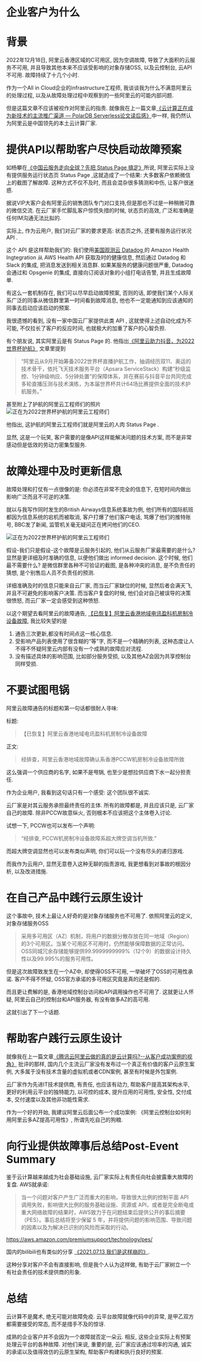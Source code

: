 # 企业客户为什么

# 背景
2022年12月18日, 阿里云香港区域的C可用区, 因为空调故障, 导致了大面积的云服务不可用, 并且导致其他本来不应该受影响的对象存储OSS, 以及云控制台, 云API不可用. 故障持续了十几个小时.

作为一个All in Cloud企业的infrastructure工程师, 我谈谈我为什么不满意阿里云的处理过程, 以及从故障处理过程中观察到的一些阿里云的可能内部问题. 

但是这篇文章不应该被视作对阿里云的指责. 就像我在上一篇文章[《云计算正在成为新技术的主流推广渠道 — PolarDB Serverless论文读后感》](https://mp.weixin.qq.com/s/_rwRNQslTRtAuYRJKsoj4Q)中一样, 我仍然认为阿里云是中国领先的本土云计算厂家. 

# 提供API以帮助客户尽快启动故障预案
如杨攀在[《中国云服务走向全球？先把 Status Page 搞定》](https://mp.weixin.qq.com/s/hVYXyA9ZMyWwbPtPoXuHhQ)所说, 阿里云实际上没有提供服务运行状态页 Status Page ,这就造成了一个结果: 大多数客户依赖微信上的截图了解故障. 这种方式不仅不及时, 而且会混杂很多猜测和中伤, 让客户很迷惑. 

据说VIP大客户会有阿里云的销售团队专门对口支持,但是那也不过是一种稍微可靠的微信交流. 在云厂家手忙脚乱客户惊慌失措的时候, 状态页的高效, 广泛和准确是任何IM沟通无法比拟的. 

实际上, 作为云用户, 我们对云厂家的要求更高: 状态页之外, 还要有服务运行状况 API . 

这个 API 是这样帮助我们的: 我们使用[美国观测云 Datadog ](https://mp.weixin.qq.com/s/AvQZWLoAUb3ZMpkW_ttsPA) 的 Amazon Health Ingtegration 从 AWS Health API 获取及时的健康信息,
然后通过 Datadog 和 Slack 的集成, 把消息发送到相关消息群.
如果某服务的健康问题很严重, Datadog 会通过和 Opsgenie 的集成, 直接向订阅该对象的小组打电话告警, 并且生成故障单. 

有这么一套机制存在, 我们可以尽早启动故障预案, 否则的话, 即使我们某个人际关系广泛的同事从微信群里第一时间看到故障消息, 他也不一定能通知到应该通知的同事去启动应该启动的预案.

我很遗憾的看到, 没有一家中国云厂家提供此类 API , 这就使得上述自动化成为不可能, 不仅拉长了客户的反应时间, 也就极大的加重了客户的心智负担.

有个朋友说, 其实阿里云是有 Status Page 的. 他指出[《阿里云助力抖音，为2022世界杯护航》](https://mp.weixin.qq.com/s/3n5viPhJXOMK5KyPqOwGTQ) 文章里提到

> “阿里云从9月开始筹备2022世界杯直播护航工作，抽调经历双11、奥运的技术骨干，依托飞天技术服务平台（Apsara ServiceStack）构建“秒级监控、1分钟级响应、5分钟处置”的保障体系，并在赛前与抖音平台共同完成多轮直播压测与技术演练，为本届世界杯共计64场比赛提供全面的技术护航服务。”

甚至附上了护航的阿里云工程师们的照片
![正在为2022世界杯护航的阿里云工程师们](./assets/images/aliyun.engineer.png)

他指出, 这护航的阿里云工程师们就是阿里云的人肉 Status Page .

显然, 这是一个玩笑, 客户需要的是像API这样能解决问题的技术方案, 而不是非常感动但是低效的劳动力密集型服务.

# 故障处理中及时更新信息
故障处理和打仗有一点很像的是: 你必须在非常不完全的信息下, 在短时间内做出影响广泛而且不可逆的决策. 

就以与我写作同时发生的British Airways信息系统事故为例, 他们所有的国际航班都因为信息系统的宕机而被取消, 客户打爆了他们客户电话, 骂爆了他们的推特账号, BBC发了新闻, 监管机关毫无疑问正在拷问他们的CEO.

![正在为2022世界杯护航的阿里云工程师们](./assets/images/BritishAirways.png)

假设-我们只是假设-这个故障是云服务引起的, 他们从云服务厂家最需要的是什么? 显然是更详细及时准确的信息, 以便他们做出 informed decision. 这个时候, 他们最不需要什么? 是微信群里各种不可验证的截图, 是各种冲突的消息, 是不负责任的猜想, 是个别售后人员不负责任的预测.

详细准确及时的信息只能来自云厂家, 而当云厂家缺位的时候, 显然后者会满天飞, 并且不可避免的影响客户决策. 而当客户复盘的时候, 他们会对自己被误导的决策很愤怒, 而云厂家一定会感受到这种愤怒.

以这个期望去看阿里云的故障通告, [【已恢复】阿里云香港地域电讯盈科机房制冷设备故障](https://help.aliyun.com/noticelist/articleid/1061782022.html), 我比较失望的是
1. 通告三次更新,都没有时间点这一核心信息.
2. 受影响产品列表使用了很含糊的“等”字, 而不是一个精确的列表, 这种态度让人不得不怀疑阿里云内部有没有一个成熟的故障应对流程.
3. 没有描述具体的影响范围, 比如部分服务受损, 以及其他AZ会因为共享控制台同样受损.

# 不要试图甩锅
阿里云故障通告的标题和第一句话都很耐人寻味:

标题:
> 【已恢复】阿里云香港地域电讯盈科机房制冷设备故障 

正文:
> 经排查，阿里云香港地域故障确认系香港PCCW机房制冷设备故障所致

这么强调一个供应商的名字, 如果不是甩锅, 也至少是想拉供应商下水一起分担责任. 

作为企业用户, 我看到这句话只有一个感受: 这个团队很不诚实. 

云厂家是对其云服务承担最终责任的主体. 所有的故障都是, 并且应该只是, 云厂家自己的故障. 除非PCCW故意纵火, 否则根本不应该把这个主体卷入讨论. 

试想一下, PCCW也可以发布一个声明:
> “经排查, PCCW机房制冷设备故障系超大牌空调当机所致.”

而超大牌空调显然也可以发布类似声明, 你们可以玩一个没有尽头的递归游戏. 

而我作为云用户, 显然无意卷入这种无聊的指责游戏, 我更想看到对事故的根因分析, 以及改进措施.

# 在自己产品中践行云原生设计
这个事故中, 技术上最让人好奇的是对象存储服务也不可用了. 依照阿里云的定义, 对象存储服务OSS
> 采用多可用区（AZ）机制，将用户的数据分散存放在同一地域（Region）的3个可用区。当某个可用区不可用时，仍然能够保障数据的正常访问。OSS同城冗余存储能够提供99.9999999999%（12个9）的数据设计持久性以及99.995%的服务可用性。	

但是这次故障致发生在一个AZ中, 却使得OSS不可用, 一举破坏了OSS的可用性承诺. 客户不得不怀疑, OSS官方承诺的多可用区究竟是真的还是假的.

而且更让费解的是, 香港地域控制台访问和API调用操作也不可用了. 这就更让人怀疑, 阿里云自己的控制台和API服务器, 有没有做多AZ的高可用. 

这就引出了下一个话题.

# 帮助客户践行云原生设计
就像我在上一篇文章[《腾讯云阿里云做的真的是云计算吗?--从客户成功案例的视角》](https://mp.weixin.qq.com/s/mMvDiTiMOt6eiTTYbHvbbQ) 批评的那样, 国内几个主流云厂家没有发布过一个真正有价值的客户云原生案例, 大多属于没有技术含量的虚拟机或者CDN案例, 甚至有时候是外包案例. 

云厂家作为先进IT技术提供商, 有责任, 也应该有动力, 帮助客户提高其架构水平, 更好的利用云平台的独特能力, 以可控的成本, 提升应用的可用性, 安全性, 交付成本, 交付速度以及其他非功能性需求.

作为一个好的开始, 我建议阿里云后面公布一个成功案例: 《阿里云控制台如何利用阿里云多AZ提高可用性》, 所谓先吃自己的狗粮.

# 向行业提供故障事后总结Post-Event Summary
鉴于云计算越来越成为社会基础设施, 云厂家实际上有责任向社会披露重大故障的复盘. AWS就承诺:
> 当一个问题对客户产生广泛而重大的影响，导致很大比例的控制平面 API 调用失败，影响很大比例的服务基础设施、资源或 API，或者是完全断电或重大网络故障的结果时，AWS致力于在问题结束后提供公开的事后摘要（PES）。事后总结将至少保留 5 年，并将提供问题的影响范围、导致问题的因素以及为解决已识别的风险而采取的行动。

https://aws.amazon.com/premiumsupport/technology/pes/

国内的bilibili也有类似的分享 [《2021.07.13 我们是这样崩的》](https://mp.weixin.qq.com/s/nGtC5lBX_Iaj57HIdXq3Qg—).

这种分享对客户不会有直接影响, 但是我个人认为这样做, 有助于云厂家树立一个有社会责任的技术提供商的形象.

# 总结
云计算不是魔术, 绝无可能对故障免疫. 云平台故障就像代码中的异常, 是甲乙双方都需要接受的常态, 而不是措手不及的惊讶.

成熟的企业客户并不会因为一个故障就否定一朵云. 相反, 这些企业实际上有预案处理云平台的各种故障. 对他们来说, 重要的是, 云厂家应该通过坦率的沟通, 诚实的承诺以及值得效仿的云原生架构, 帮助客户构建和执行良好的预案.